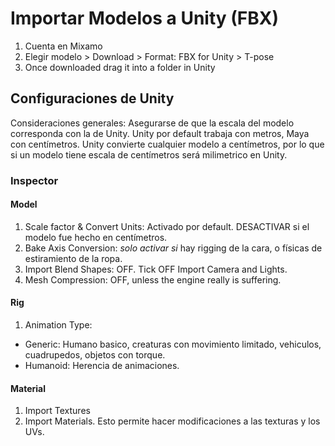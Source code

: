# Importar Modelos a Unity (FBX)
1. Cuenta en Mixamo
2. Elegir modelo > Download > Format: FBX for Unity > T-pose
3. Once downloaded drag it into a folder in Unity

## Configuraciones de Unity
Consideraciones generales: Asegurarse de que la escala del modelo corresponda con la de Unity. Unity por default trabaja con metros, Maya con centímetros. Unity convierte cualquier modelo a centímetros, por lo que si un modelo tiene escala de centímetros será milimetrico en Unity.

### Inspector
#### Model
1. Scale factor & Convert Units: Activado por default. DESACTIVAR si el modelo fue hecho en centímetros.
2. Bake Axis Conversion: _solo activar si_ hay rigging de la cara, o físicas de estiramiento de la ropa.
3. Import Blend Shapes: OFF. Tick OFF Import Camera and Lights.
4. Mesh Compression: OFF, unless the engine really is suffering.

#### Rig
1. Animation Type:
  - Generic: Humano basico, creaturas con movimiento limitado, vehiculos, cuadrupedos, objetos con torque.
  - Humanoid: Herencia de animaciones.

#### Material
1. Import Textures
2. Import Materials.
Esto permite hacer modificaciones a las texturas y los UVs.
